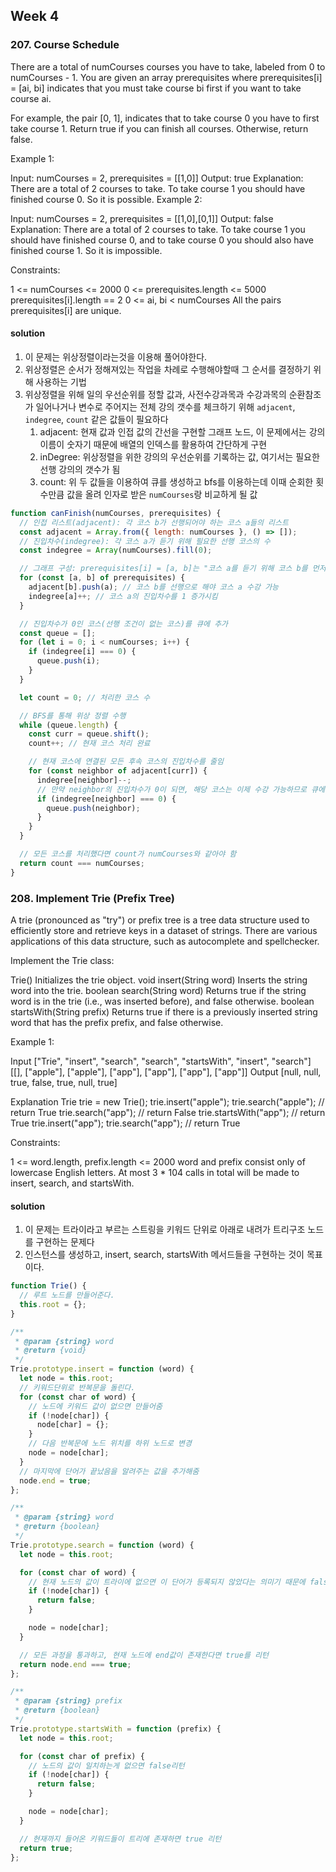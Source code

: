## Week 4

### 207. Course Schedule

There are a total of numCourses courses you have to take, labeled from 0 to numCourses - 1. You are given an array prerequisites where prerequisites[i] = [ai, bi] indicates that you must take course bi first if you want to take course ai.

For example, the pair [0, 1], indicates that to take course 0 you have to first take course 1.
Return true if you can finish all courses. Otherwise, return false.

Example 1:

Input: numCourses = 2, prerequisites = [[1,0]]
Output: true
Explanation: There are a total of 2 courses to take.
To take course 1 you should have finished course 0. So it is possible.
Example 2:

Input: numCourses = 2, prerequisites = [[1,0],[0,1]]
Output: false
Explanation: There are a total of 2 courses to take.
To take course 1 you should have finished course 0, and to take course 0 you should also have finished course 1. So it is impossible.

Constraints:

1 <= numCourses <= 2000
0 <= prerequisites.length <= 5000
prerequisites[i].length == 2
0 <= ai, bi < numCourses
All the pairs prerequisites[i] are unique.

#### solution

1. 이 문제는 위상정렬이라는것을 이용해 풀어야한다.
2. 위상정렬은 순서가 정해져있는 작업을 차례로 수행해야할때 그 순서를 결정하기 위해 사용하는 기법
3. 위상정렬을 위해 일의 우선순위를 정할 값과, 사전수강과목과 수강과목의 순환참조가 일어나거나 변수로 주어지는 전체 강의 갯수를 체크하기 위해 `adjacent`, `indegree`, `count` 같은 값들이 필요하다
   1. adjacent: 현재 값과 인접 값의 간선을 구현할 그래프 노드, 이 문제에서는 강의 이름이 숫자기 때문에 배열의 인덱스를 활용하여 간단하게 구현
   2. inDegree: 위상정렬을 위한 강의의 우선순위를 기록하는 값, 여기서는 필요한 선행 강의의 갯수가 됨
   3. count: 위 두 값들을 이용하여 큐를 생성하고 bfs를 이용하는데 이때 순회한 횟수만큼 값을 올려 인자로 받은 `numCourses`랑 비교하게 될 값

```js
function canFinish(numCourses, prerequisites) {
  // 인접 리스트(adjacent): 각 코스 b가 선행되어야 하는 코스 a들의 리스트
  const adjacent = Array.from({ length: numCourses }, () => []);
  // 진입차수(indegree): 각 코스 a가 듣기 위해 필요한 선행 코스의 수
  const indegree = Array(numCourses).fill(0);

  // 그래프 구성: prerequisites[i] = [a, b]는 "코스 a를 듣기 위해 코스 b를 먼저 들어야 한다"는 의미
  for (const [a, b] of prerequisites) {
    adjacent[b].push(a); // 코스 b를 선행으로 해야 코스 a 수강 가능
    indegree[a]++; // 코스 a의 진입차수를 1 증가시킴
  }

  // 진입차수가 0인 코스(선행 조건이 없는 코스)를 큐에 추가
  const queue = [];
  for (let i = 0; i < numCourses; i++) {
    if (indegree[i] === 0) {
      queue.push(i);
    }
  }

  let count = 0; // 처리한 코스 수

  // BFS를 통해 위상 정렬 수행
  while (queue.length) {
    const curr = queue.shift();
    count++; // 현재 코스 처리 완료

    // 현재 코스에 연결된 모든 후속 코스의 진입차수를 줄임
    for (const neighbor of adjacent[curr]) {
      indegree[neighbor]--;
      // 만약 neighbor의 진입차수가 0이 되면, 해당 코스는 이제 수강 가능하므로 큐에 추가
      if (indegree[neighbor] === 0) {
        queue.push(neighbor);
      }
    }
  }

  // 모든 코스를 처리했다면 count가 numCourses와 같아야 함
  return count === numCourses;
}
```

### 208. Implement Trie (Prefix Tree)

A trie (pronounced as "try") or prefix tree is a tree data structure used to efficiently store and retrieve keys in a dataset of strings. There are various applications of this data structure, such as autocomplete and spellchecker.

Implement the Trie class:

Trie() Initializes the trie object.
void insert(String word) Inserts the string word into the trie.
boolean search(String word) Returns true if the string word is in the trie (i.e., was inserted before), and false otherwise.
boolean startsWith(String prefix) Returns true if there is a previously inserted string word that has the prefix prefix, and false otherwise.

Example 1:

Input
["Trie", "insert", "search", "search", "startsWith", "insert", "search"]
[[], ["apple"], ["apple"], ["app"], ["app"], ["app"], ["app"]]
Output
[null, null, true, false, true, null, true]

Explanation
Trie trie = new Trie();
trie.insert("apple");
trie.search("apple"); // return True
trie.search("app"); // return False
trie.startsWith("app"); // return True
trie.insert("app");
trie.search("app"); // return True

Constraints:

1 <= word.length, prefix.length <= 2000
word and prefix consist only of lowercase English letters.
At most 3 \* 104 calls in total will be made to insert, search, and startsWith.

#### solution

1. 이 문제는 트라이라고 부르는 스트링을 키워드 단위로 아래로 내려가 트리구조 노드를 구현하는 문제다
2. 인스턴스를 생성하고, insert, search, startsWith 메서드들을 구현하는 것이 목표이다.

```js
function Trie() {
  // 루트 노드를 만들어준다.
  this.root = {};
}

/**
 * @param {string} word
 * @return {void}
 */
Trie.prototype.insert = function (word) {
  let node = this.root;
  // 키워드단위로 반복문을 돌린다.
  for (const char of word) {
    // 노드에 키워드 값이 없으면 만들어줌
    if (!node[char]) {
      node[char] = {};
    }
    // 다음 반복문에 노드 위치를 하위 노드로 변경
    node = node[char];
  }
  // 마지막에 단어가 끝났음을 알려주는 값을 추가해줌
  node.end = true;
};

/**
 * @param {string} word
 * @return {boolean}
 */
Trie.prototype.search = function (word) {
  let node = this.root;

  for (const char of word) {
    // 현재 노드의 값이 트라이에 없으면 이 단어가 등록되지 않았다는 의미기 때문에 false 리턴
    if (!node[char]) {
      return false;
    }

    node = node[char];
  }

  // 모든 과정을 통과하고, 현재 노드에 end값이 존재한다면 true를 리턴
  return node.end === true;
};

/**
 * @param {string} prefix
 * @return {boolean}
 */
Trie.prototype.startsWith = function (prefix) {
  let node = this.root;

  for (const char of prefix) {
    // 노드의 값이 일치하는게 없으면 false리턴
    if (!node[char]) {
      return false;
    }

    node = node[char];
  }

  // 현재까지 들어온 키워드들이 트리에 존재하면 true 리턴
  return true;
};
```
